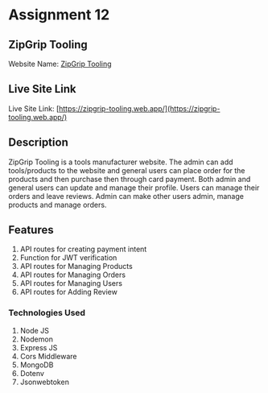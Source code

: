 # Assignment 12

## ZipGrip Tooling

Website Name: [ZipGrip Tooling](https://zipgrip-tooling.web.app/)

## Live Site Link

Live Site Link: [https://zipgrip-tooling.web.app/](https://zipgrip-tooling.web.app/)

## Description

ZipGrip Tooling is a tools manufacturer website. The admin can add tools/products to the website and general users can place order for the products and then purchase then through card payment. Both admin and general users can update and manage their profile. Users can manage their orders and leave reviews. Admin can make other users admin, manage products and manage orders.

## Features

1. API routes for creating payment intent
2. Function for JWT verification
3. API routes for Managing Products
4. API routes for Managing Orders
5. API routes for Managing Users
6. API routes for Adding Review

### Technologies Used

1. Node JS
2. Nodemon
3. Express JS
4. Cors Middleware
5. MongoDB
6. Dotenv
7. Jsonwebtoken
